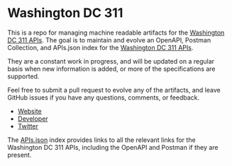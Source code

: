 # Washington DC 311This is a repo for managing machine readable artifacts for the [Washington DC 311 APIs](https://311.dc.gov/). The goal is to maintain and evolve an OpenAPI, Postman Collection, and APIs.json index for the [Washington DC 311 APIs](https://311.dc.gov/).They are a constant work in progress, and will be updated on a regular basis when new information is added, or more of the specifications are supported.Feel free to submit a pull request to evolve any of the artifacts, and leave GitHub issues if you have any questions, comments, or feedback.- [Website](https://311.dc.gov/)- [Developer](https://311.dc.gov/)- [Twitter](https://twitter.com/311DCgov)The [APIs.json](https://github.com/api-evangelist/washington-dc-311/blob/master/apis.json) index provides links to all the relevant links for the Washington DC 311 APIs, including the OpenAPI and Postman if they are present.